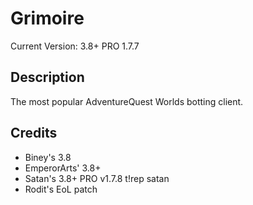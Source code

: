 # Grimoire
Current Version: 3.8+ PRO 1.7.7

## Description
The most popular AdventureQuest Worlds botting client.

## Credits
- Biney's 3.8
- EmperorArts' 3.8+
- Satan's 3.8+ PRO v1.7.8 t!rep satan
- Rodit's EoL patch
